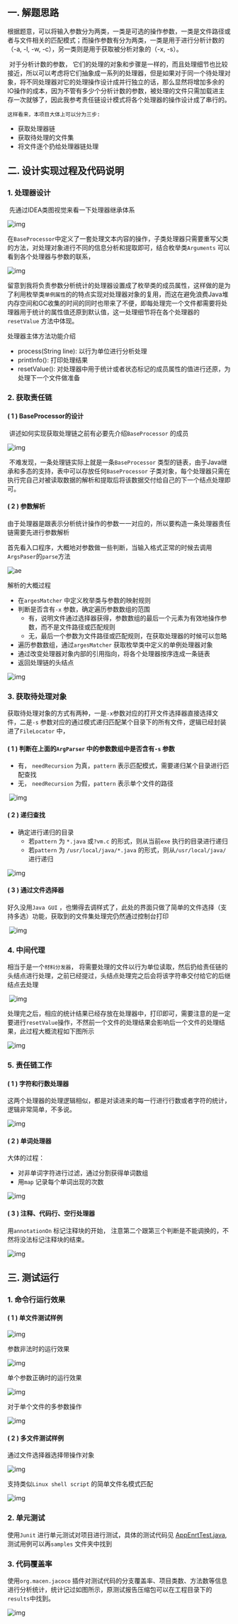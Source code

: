 ## 一. 解题思路

​	根据题意，可以将输入参数分为两类，一类是可选的操作参数，一类是文件路径或者与文件相关的匹配模式；而操作参数有分为两类，一类是用于进行分析计数的（-a, -l, -w, -c），另一类则是用于获取被分析对象的（-x, -s）。

​	对于分析计数的参数， 它们的处理的对象和步骤是一样的，而且处理细节也比较接近，所以可以考虑将它们抽象成一系列的处理器，但是如果对于同一个待处理对象，将不同处理器对它的处理操作设计成并行独立的话，那么显然将增加多余的IO操作的成本，因为不管有多少个分析计数的参数，被处理的文件只需加载进主存一次就够了，因此我参考责任链设计模式将各个处理器的操作设计成了串行的。

 	这样看来，本项目大体上可以分为三步:

- 获取处理器链
- 获取待处理的文件集
- 将文件逐个扔给处理器链处理

## 二. 设计实现过程及代码说明

### 1. 处理器设计

​	先通过IDEA类图视觉来看一下处理器继承体系

![img](./imgs/H.png)

​	在`BaseProcessor`中定义了一套处理文本内容的操作，子类处理器只需要重写父类的方法，对处理对象进行不同的信息分析和提取即可，结合枚举类`Arguments` 可以看到各个处理器与参数的联系，

![img](./imgs/args1.png)

​	留意到我将负责参数分析统计的处理器设置成了枚举类的成员属性，这样做的是为了利用枚举类`单例属性`的的特点实现对处理器对象的复用，而这在避免浪费Java堆内存空间和GC收集的时间的同时也带来了不便，即每处理完一个文件都需要将处理器用于统计的属性值还原到默认值，这一处理细节将在各个处理器的`resetValue` 方法中体现。 

处理器主体方法功能介绍

- process(String line): 以行为单位进行分析处理
- printInfo():  打印处理结果
- resetValue(): 对处理器中用于统计或者状态标记的成员属性的值进行还原，为处理下一个文件做准备



### 2. 获取责任链

#### ( 1 ) BaseProcessor的设计

​	讲述如何实现获取处理链之前有必要先介绍`BaseProcessor` 的成员

![img](./imgs/bp.png)

​	不难发现，一条处理链实际上就是一条`BaseProcessor` 类型的链表，由于Java继承和多态的支持，表中可以存放任何`BaseProcessor` 子类对象，每个处理器只需在执行完自己对被读取数据的解析和提取后将该数据交付给自己的下一个结点处理即可。

#### ( 2 ) 参数解析

​	由于处理器是跟表示分析统计操作的参数一一对应的，所以要构造一条处理器责任链需要先进行参数解析

​	首先看入口程序，大概地对参数做一些判断，当输入格式正常的时候去调用`ArgsPaser`的`parse`方法

![ae](./imgs/ae.png)

解析的大概过程

- 在`argesMatcher` 中定义枚举类与参数的映射规则
- 判断是否含有`-x` 参数，确定遍历参数数组的范围
  - 有，说明文件通过选择器获得，参数数组的最后一个元素为有效地操作参数，而不是文件路径或匹配规则
  - 无，最后一个参数为文件路径或匹配规则，在获取处理器的时候可以忽略
- 遍历参数数组，通过`argesMatcher` 获取枚举类中定义的单例处理器对象
- 通过改变处理器对象内部的引用指向，将各个处理器按序连成一条链表
- 返回处理链的头结点

![img](./imgs/parser.png)



### 3. 获取待处理对象

获取待处理对象的方式有两种，一是`-x`参数对应的打开文件选择器直接选择文件，二是`-s` 参数对应的通过模式递归匹配某个目录下的所有文件，逻辑已经封装进了`FileLocator` 中， 

#### ( 1 ) 判断在上面的`ArgParser` 中的参数数组中是否含有`-s` 参数

- 有， `needRecursion` 为真，`pattern` 表示匹配模式，需要递归某个目录进行匹配查找
- 无，  `needRecursion` 为假，`pattern` 表示单个文件的路径

​                 ![img](./imgs/locateFile.png)



#### ( 2 ) 递归查找

- 确定进行递归的目录
  - 若`pattern` 为 `*.java` 或`?vm.c` 的形式，则从当前`exe` 执行的目录进行递归
  - 若`pattern` 为 `/usr/local/java/*.java` 的形式，则从`/usr/local/java/` 进行递归

![img](./imgs/getfiles.png)



#### ( 3 ) 通过文件选择器

好久没用`Java GUI` ，也懒得去调样式了，此处的界面只做了简单的文件选择（支持多选）功能，获取到的文件集处理完仍然通过控制台打印

​                         ![img](./imgs/file-choose.png)



### 4. 中间代理

相当于是一个`材料分发器`， 将需要处理的文件以行为单位读取，然后扔给责任链的头结点进行处理，之前已经提过，头结点处理完之后会将该字符串交付给它的后继结点去处理

​                  ![img](./imgs/liner.png)

处理完之后，相应的统计结果已经存放在处理器中，打印即可，需要注意的是一定要进行`resetValue`操作，不然前一个文件的处理结果会影响后一个文件的处理结果，此过程大概流程如下图所示

![img](./imgs/process.png)



### 5. 责任链工作

#### ( 1 ) 字符和行数处理器

这两个处理器的处理逻辑相似，都是对读进来的每一行进行行数或者字符的统计，逻辑非常简单，不多说。

![img](./imgs/cov1.png)

#### ( 2 ) 单词处理器

大体的过程：

- 对非单词字符进行过滤，通过分割获得单词数组
- 用`map` 记录每个单词出现的次数

![img](./imgs/wp.png)

#### ( 3 ) 注释、代码行、空行处理器

用`annotationOn` 标记注释块的开始， 注意第二个跟第三个判断是不能调换的，不然将没法标记注释块的结束。

![img](./imgs/ap.png)



## 三. 测试运行

### 1. 命令行运行效果

#### ( 1 ) 单文件测试样例

![img](./imgs/sample.png)

参数非法时的运行效果

![img](./imgs/wroingargs.png)

单个参数正确时的运行效果

![img](./imgs/rightargs.png)

对于单个文件的多参数操作

![img](./imgs/multiargs.png)

#### ( 2 ) 多文件测试样例

通过文件选择器选择带操作对象

![img](./imgs/xargs.png)

支持类似`Linux shell script` 的简单文件名模式匹配

![img](./imgs/pattern1.png)

### 2. 单元测试

使用`Junit` 进行单元测试对项目进行测试，具体的测试代码见 [AppEnrtTest.java](https://github.com/jordonyang/WordCounter/blob/master/src/test/java/github/jordon/AppEntryTest.java), 测试用例可以再`samples` 文件夹中找到

### 3. 代码覆盖率

使用`org.macen.jacoco`  插件对测试代码的分支覆盖率、项目类数、方法数等信息进行分析统计，统计记过如图所示，原测试报告压缩包可以在工程目录下的`results`中找到。

![img](./imgs/cov.png)

